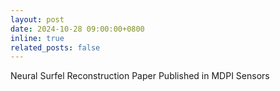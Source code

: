 ```yaml
---
layout: post
date: 2024-10-28 09:00:00+0800
inline: true
related_posts: false
---
```


Neural Surfel Reconstruction Paper Published in MDPI Sensors
